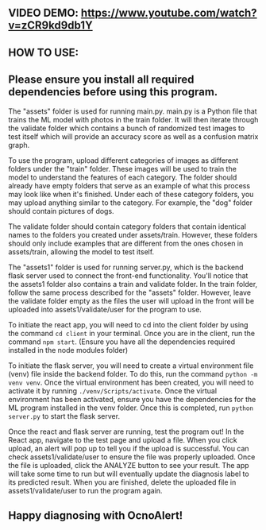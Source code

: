 **VIDEO DEMO:** https://www.youtube.com/watch?v=zCR9kd9db1Y
--------------------------------------------------------------
HOW TO USE:
--------------------------------------------------------------
Please ensure you install all required dependencies before using this program.
--------------------------------------------------------------
The "assets" folder is used for running main.py. main.py is a Python file that trains the ML model with photos in the train folder. It will then iterate through the validate folder which contains a bunch of randomized test images to test itself which will provide an accuracy score as well as a confusion matrix graph. 

To use the program, upload different categories of images as different folders under the "train" folder. These images will be used to train the model to understand the features of each category. The folder should already have empty folders that serve as an example of what this process may look like when it's finished. Under each of these category folders, you may upload anything similar to the category. For example, the "dog" folder should contain pictures of dogs. 

The validate folder should contain category folders that contain identical names to the folders you created under assets/train. However, these folders should only include examples that are different from the ones chosen in  assets/train, allowing the model to test itself. 

The "assets1" folder is used for running server.py, which is the backend flask server used to connect the front-end functionality. You'll notice that the assets1 folder also contains a train and validate folder. In the train folder, follow the same process described for the "assets" folder. However, leave the validate folder empty as the files the user will upload in the front will be uploaded into assets1/validate/user for the program to use. 

To initiate the react app, you will need to cd into the client folder by using the command `cd client` in your terminal. Once you are in the client, run the command `npm start`. (Ensure you have all the dependencies required installed in the node modules folder)

To initiate the flask server, you will need to create a virtual environment file (venv) file inside the backend folder. To do this, run the command `python -m venv venv`. Once the virtual environment has been created, you will need to activate it by running `./venv/Scripts/activate`. Once the virtual environment has been activated, ensure you have the dependencies for the ML program installed in the venv folder. Once this is completed, run `python server.py` to start the flask server.

Once the react and flask server are running, test the program out! In the React app, navigate to the test page and upload a file. When you click upload, an alert will pop up to tell you if the upload is successful. You can check assets1/validate/user to ensure the file was properly uploaded. Once the file is uploaded, click the ANALYZE button to see your result. The app will take some time to run but will eventually update the diagnosis label to its predicted result. When you are finished, delete the uploaded file in assets1/validate/user to run the program again. 

Happy diagnosing with OcnoAlert!
--------------------------------------------------------------
